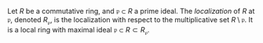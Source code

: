 Let $R$ be a commutative ring, and $\mathfrak{p} \subset R$ a prime ideal. The *localization* of $R$ at $\mathfrak{p}$, denoted $R_{\mathfrak{p}}$, is the localization with respect to the multiplicative set $R \setminus \mathfrak{p}$. It is a local ring with maximal ideal $\mathfrak{p} \subset R \subset R_{\mathfrak{p}}$.
